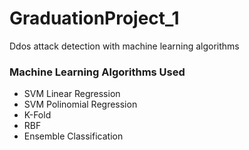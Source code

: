 # GraduationProject_1
Ddos attack detection with machine learning algorithms
### Machine Learning Algorithms Used
* SVM Linear Regression
* SVM Polinomial Regression
* K-Fold
* RBF
* Ensemble Classification
